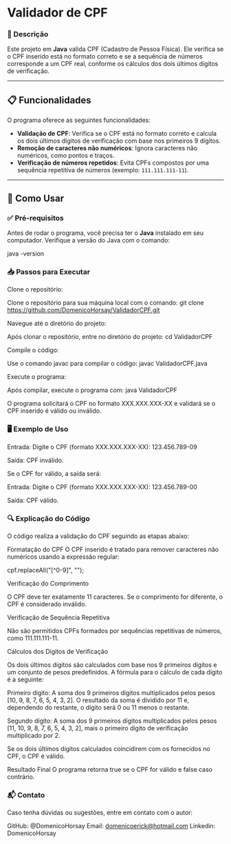 # Validador de CPF

### 🚀 Descrição

Este projeto em **Java** valida CPF (Cadastro de Pessoa Física). Ele verifica se o CPF inserido está no formato correto e se a sequência de números corresponde a um CPF real, conforme os cálculos dos dois últimos dígitos de verificação.

---

## 📋 Funcionalidades

O programa oferece as seguintes funcionalidades:

- **Validação de CPF**: Verifica se o CPF está no formato correto e calcula os dois últimos dígitos de verificação com base nos primeiros 9 dígitos.
- **Remoção de caracteres não numéricos**: Ignora caracteres não numéricos, como pontos e traços.
- **Verificação de números repetidos**: Evita CPFs compostos por uma sequência repetitiva de números (exemplo: `111.111.111-11`).

---

## 🔧 Como Usar

### ✅ Pré-requisitos

Antes de rodar o programa, você precisa ter o **Java** instalado em seu computador. Verifique a versão do Java com o comando:

java -version


### 📥 Passos para Executar
Clone o repositório:

Clone o repositório para sua máquina local com o comando:
git clone https://github.com/DomenicoHorsay/ValidadorCPF.git

Navegue até o diretório do projeto:

Após clonar o repositório, entre no diretório do projeto:
cd ValidadorCPF

Compile o código:

Use o comando javac para compilar o código:
javac ValidadorCPF.java

Execute o programa:

Após compilar, execute o programa com:
java ValidadorCPF

O programa solicitará o CPF no formato XXX.XXX.XXX-XX e validará se o CPF inserido é válido ou inválido.

### 🖥️ Exemplo de Uso

Entrada: Digite o CPF (formato XXX.XXX.XXX-XX): 123.456.789-09

Saída: CPF inválido.

Se o CPF for válido, a saída será:

Entrada: Digite o CPF (formato XXX.XXX.XXX-XX): 123.456.789-00

Saída: CPF válido.

### 🔍 Explicação do Código

O código realiza a validação do CPF seguindo as etapas abaixo:

Formatação do CPF 
O CPF inserido é tratado para remover caracteres não numéricos usando a expressão regular:

cpf.replaceAll("[^0-9]", "");

Verificação do Comprimento

O CPF deve ter exatamente 11 caracteres. Se o comprimento for diferente, o CPF é considerado inválido.

Verificação de Sequência Repetitiva

Não são permitidos CPFs formados por sequências repetitivas de números, como 111.111.111-11.

Cálculos dos Dígitos de Verificação

Os dois últimos dígitos são calculados com base nos 9 primeiros dígitos e um conjunto de pesos predefinidos. A fórmula para o cálculo de cada dígito é a seguinte:

Primeiro dígito: A soma dos 9 primeiros dígitos multiplicados pelos pesos [10, 9, 8, 7, 6, 5, 4, 3, 2]. O resultado da soma é dividido por 11 e, dependendo do restante, o dígito será 0 ou 11 menos o restante.

Segundo dígito: A soma dos 9 primeiros dígitos multiplicados pelos pesos [11, 10, 9, 8, 7, 6, 5, 4, 3, 2], mais o primeiro dígito de verificação multiplicado por 2.

Se os dois últimos dígitos calculados coincidirem com os fornecidos no CPF, o CPF é válido.

Resultado Final
O programa retorna true se o CPF for válido e false caso contrário.

### 📬 Contato

Caso tenha dúvidas ou sugestões, entre em contato com o autor:

GitHub: @DomenicoHorsay
Email: domenicoerick@hotmail.com
Linkedin: DomenicoHorsay



